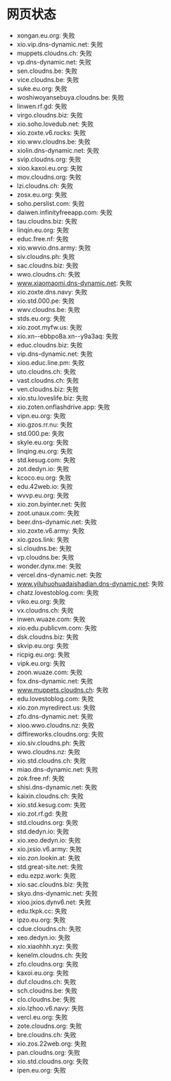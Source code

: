 # 网页状态
- xongan.eu.org: 失败
- xio.vip.dns-dynamic.net: 失败
- muppets.cloudns.ch: 失败
- vp.dns-dynamic.net: 失败
- sen.cloudns.be: 失败
- vice.cloudns.be: 失败
- suke.eu.org: 失败
- woshiwoyansebuya.cloudns.be: 失败
- linwen.rf.gd: 失败
- virgo.cloudns.biz: 失败
- xio.soho.lovedub.net: 失败
- xio.zoxte.v6.rocks: 失败
- xio.wwv.cloudns.be: 失败
- xiolin.dns-dynamic.net: 失败
- svip.cloudns.org: 失败
- xioo.kaxoi.eu.org: 失败
- mov.cloudns.org: 失败
- lzi.cloudns.ch: 失败
- zosx.eu.org: 失败
- soho.perslist.com: 失败
- daiwen.infinityfreeapp.com: 失败
- tau.cloudns.biz: 失败
- linqin.eu.org: 失败
- educ.free.nf: 失败
- xio.wwvio.dns.army: 失败
- siv.cloudns.ph: 失败
- sac.cloudns.biz: 失败
- wwo.cloudns.ch: 失败
- www.xiaomaomi.dns-dynamic.net: 失败
- xio.zoxte.dns.navy: 失败
- xio.std.000.pe: 失败
- wwv.cloudns.be: 失败
- stds.eu.org: 失败
- xio.zoot.myfw.us: 失败
- xio.xn--ebbpo8a.xn--y9a3aq: 失败
- educ.cloudns.biz: 失败
- vip.dns-dynamic.net: 失败
- xioo.educ.line.pm: 失败
- uto.cloudns.ch: 失败
- vast.cloudns.ch: 失败
- ven.cloudns.biz: 失败
- xio.stu.loveslife.biz: 失败
- xio.zoten.onflashdrive.app: 失败
- vipn.eu.org: 失败
- xio.gzos.rr.nu: 失败
- std.000.pe: 失败
- skyle.eu.org: 失败
- linqing.eu.org: 失败
- std.kesug.com: 失败
- zot.dedyn.io: 失败
- kcoco.eu.org: 失败
- edu.42web.io: 失败
- wvvp.eu.org: 失败
- xio.zon.byinter.net: 失败
- zoot.unaux.com: 失败
- beer.dns-dynamic.net: 失败
- xio.zoxte.v6.army: 失败
- xio.gzos.link: 失败
- si.cloudns.be: 失败
- vp.cloudns.be: 失败
- wonder.dynx.me: 失败
- vercel.dns-dynamic.net: 失败
- www.yiluhuohuadaishadian.dns-dynamic.net: 失败
- chatz.lovestoblog.com: 失败
- viko.eu.org: 失败
- vx.cloudns.ch: 失败
- inwen.wuaze.com: 失败
- xio.edu.publicvm.com: 失败
- dsk.cloudns.biz: 失败
- skvip.eu.org: 失败
- ricpig.eu.org: 失败
- vipk.eu.org: 失败
- zoon.wuaze.com: 失败
- fox.dns-dynamic.net: 失败
- www.muppets.cloudns.ch: 失败
- edu.lovestoblog.com: 失败
- xio.zon.myredirect.us: 失败
- zfo.dns-dynamic.net: 失败
- xioo.wwo.cloudns.nz: 失败
- diffireworks.cloudns.org: 失败
- xio.siv.cloudns.ph: 失败
- wwo.cloudns.nz: 失败
- xio.std.cloudns.ch: 失败
- miao.dns-dynamic.net: 失败
- zok.free.nf: 失败
- shisi.dns-dynamic.net: 失败
- kaixin.cloudns.ch: 失败
- xio.std.kesug.com: 失败
- xio.zot.rf.gd: 失败
- std.cloudns.org: 失败
- std.dedyn.io: 失败
- xio.xeo.dedyn.io: 失败
- xio.jxsio.v6.army: 失败
- xio.zon.lookin.at: 失败
- std.great-site.net: 失败
- edu.ezpz.work: 失败
- xio.sac.cloudns.biz: 失败
- skyo.dns-dynamic.net: 失败
- xioo.jxios.dynv6.net: 失败
- edu.tkpk.cc: 失败
- ipzo.eu.org: 失败
- cdue.cloudns.ch: 失败
- xeo.dedyn.io: 失败
- xio.xiaohhh.xyz: 失败
- kenelm.cloudns.ch: 失败
- zfo.cloudns.org: 失败
- kaxoi.eu.org: 失败
- duf.cloudns.ch: 失败
- sch.cloudns.be: 失败
- clo.cloudns.be: 失败
- xio.lzhoo.v6.navy: 失败
- vercl.eu.org: 失败
- zote.cloudns.org: 失败
- bre.cloudns.ch: 失败
- xio.zos.22web.org: 失败
- pan.cloudns.org: 失败
- xio.std.cloudns.org: 失败
- ipen.eu.org: 失败
